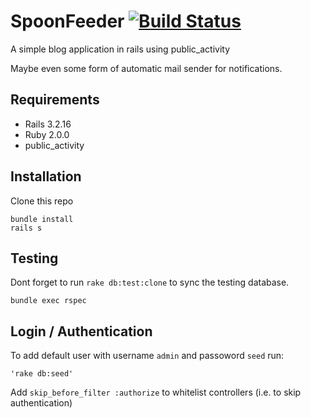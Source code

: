 # SpoonFeeder [![Build Status](https://travis-ci.org/alcesleo/spoonfeeder.png?branch=master)](https://travis-ci.org/alcesleo/spoonfeeder)

A simple blog application in rails using public_activity

Maybe even some form of automatic mail sender for notifications.

## Requirements

- Rails 3.2.16
- Ruby 2.0.0
- public_activity


## Installation

Clone this repo

    bundle install
    rails s

## Testing

Dont forget to run `rake db:test:clone` to sync the testing database.

    bundle exec rspec


## Login / Authentication

To add default user with username `admin` and passoword `seed` run:

    'rake db:seed' 

Add `skip_before_filter :authorize` to whitelist controllers (i.e. to skip authentication)
